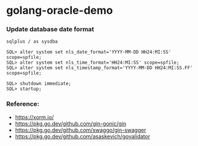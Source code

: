# golang-oracle-demo

### Update database date format
```shell
sqlplus / as sysdba

SQL> alter system set nls_date_format='YYYY-MM-DD HH24:MI:SS' scope=spfile;
SQL> alter system set nls_time_format='HH24:MI:SS' scope=spfile;
SQL> alter system set nls_timestamp_format='YYYY-MM-DD HH24:MI:SS.FF' scope=spfile;

SQL> shutdown immediate;
SQL> startup;
```

### Reference:
- https://xorm.io/
- https://pkg.go.dev/github.com/gin-gonic/gin
- https://pkg.go.dev/github.com/swaggo/gin-swagger
- https://pkg.go.dev/github.com/asaskevich/govalidator